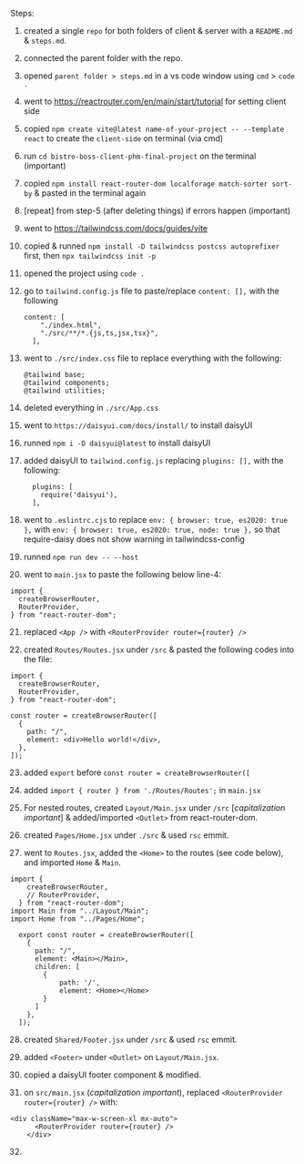 Steps:  

1. created a single `repo` for both folders of client & server with a `README.md` & `steps.md`. 

2. connected the parent folder with the repo.  

3. opened `parent folder > steps.md` in a vs code window using `cmd` > `code .` 

4. went to  https://reactrouter.com/en/main/start/tutorial for setting client side 

5. copied `npm create vite@latest name-of-your-project -- --template react` to create the `client-side` on terminal (via cmd) 

6. run `cd bistro-boss-client-phm-final-project` on the terminal (important) 

7. copied `npm install react-router-dom localforage match-sorter sort-by` & pasted in the terminal again 

8. [repeat] from step-5 (after deleting things) if errors happen (important) 

9. went to https://tailwindcss.com/docs/guides/vite 

10. copied & runned `npm install -D tailwindcss postcss autoprefixer` first, then `npx tailwindcss init -p` 

11. opened the project using `code .` 

12. go to `tailwind.config.js` file to paste/replace `content: [],` with the following 
    ```
    content: [
        "./index.html",
        "./src/**/*.{js,ts,jsx,tsx}",
      ],
    ```

13. went to `./src/index.css` file to replace everything with the following: 
    ```
    @tailwind base;
    @tailwind components;
    @tailwind utilities;
    ```

14. deleted everything in `./src/App.css` 

15. went to `https://daisyui.com/docs/install/` to install daisyUI 

16. runned `npm i -D daisyui@latest` to install daisyUI 

17. added daisyUI to `tailwind.config.js` replacing `plugins: [],` with the following:
    ```
      plugins: [
        require('daisyui'),
      ],
    ```

18. went to `.eslintrc.cjs` to replace `env: { browser: true, es2020: true },` with `env: { browser: true, es2020: true, node: true },` so that require-daisy does not show warning in tailwindcss-config 

19. runned `npm run dev -- --host` 

20. went to `main.jsx` to paste the following below line-4: 
```
import {
  createBrowserRouter,
  RouterProvider,
} from "react-router-dom";
```

21. replaced `<App />` with `<RouterProvider router={router} />`

22. created `Routes/Routes.jsx` under `/src` & pasted the following codes into the file: 
```
import {
  createBrowserRouter,
  RouterProvider,
} from "react-router-dom";

const router = createBrowserRouter([
  {
    path: "/",
    element: <div>Hello world!</div>,
  },
]);
```

23. added `export` before `const router = createBrowserRouter([` 

24. added `import { router } from './Routes/Routes';` in `main.jsx` 

25. For nested routes, created `Layout/Main.jsx` under `/src` [*capitalization important*] & added/imported `<Outlet>` from react-router-dom. 

26. created `Pages/Home.jsx` under `./src` & used `rsc` emmit. 

27. went to `Routes.jsx`, added the `<Home>` to the routes (see code below), and imported `Home` & `Main`. 
```
import {
    createBrowserRouter,
    // RouterProvider,
  } from "react-router-dom";
import Main from "../Layout/Main";
import Home from "../Pages/Home";
  
  export const router = createBrowserRouter([
    {
      path: "/",
      element: <Main></Main>,
      children: [
        {
            path: '/',
            element: <Home></Home>
        }
      ]
    },
  ]);
```

28. created `Shared/Footer.jsx` under `/src` & used `rsc` emmit. 

29. added `<Footer>` under `<Outlet>` on `Layout/Main.jsx`. 

30. copied a daisyUI footer component & modified. 

31. on `src/main.jsx` (*capitalization important*), replaced `<RouterProvider router={router} />` with: 
```
<div className="max-w-screen-xl mx-auto">
      <RouterProvider router={router} />
    </div>
```

32. 

